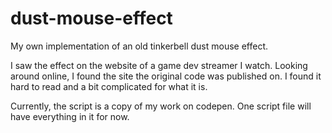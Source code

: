 # dust-mouse-effect
My own implementation of an old tinkerbell dust mouse effect.

I saw the effect on the website of a game dev streamer I watch.
Looking around online, I found the site the original code was published on. I found it hard to read and a bit complicated for what it is.

Currently, the script is a copy of my work on codepen. One script file will have everything in it for now.
